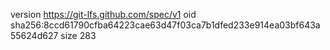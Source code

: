 version https://git-lfs.github.com/spec/v1
oid sha256:8ccd61790cfba64223cae63d47f03ca7b1dfed233e914ea03bf643a55624d627
size 283
